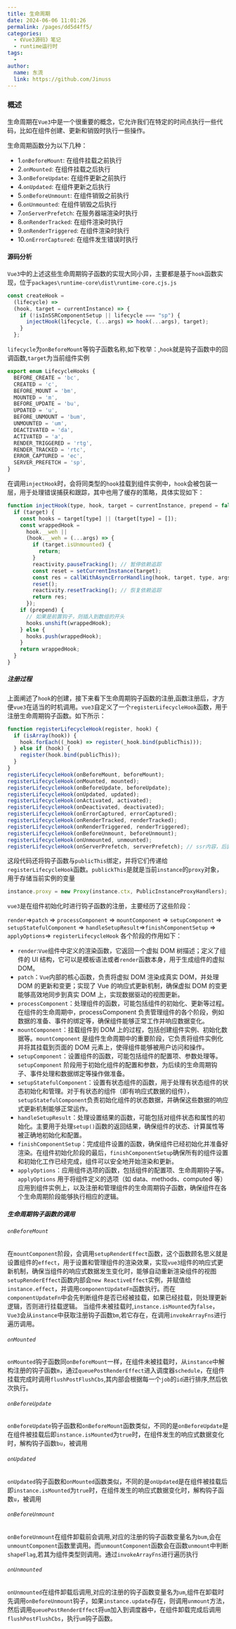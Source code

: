 ```yaml
---
title: 生命周期
date: 2024-06-06 11:01:26
permalink: /pages/dd5d4ff5/
categories:
  - 《Vue3源码》笔记
  - runtime运行时
tags:
  -
author:
  name: 东流
  link: https://github.com/Jinuss
---
```


### 概述

生命周期在`Vue3`中是一个很重要的概念，它允许我们在特定的时间点执行一些代码，比如在组件创建、更新和销毁时执行一些操作。

生命周期函数分为以下几种：

- 1.`onBeforeMount`: 在组件挂载之前执行
- 2.`onMounted`: 在组件挂载之后执行
- 3.`onBeforeUpdate`: 在组件更新之前执行
- 4.`onUpdated`: 在组件更新之后执行
- 5.`onBeforeUnmount`: 在组件销毁之前执行
- 6.`onUnmounted`: 在组件销毁之后执行
- 7.`onServerPrefetch`: 在服务器端渲染时执行
- 8.`onRenderTracked`: 在组件渲染时执行
- 9.`onRenderTriggered`: 在组件渲染时执行
- 10.`onErrorCaptured`: 在组件发生错误时执行

#### 源码分析

`Vue3`中的上述这些生命周期钩子函数的实现大同小异，主要都是基于`hook`函数实现，位于`packages\runtime-core\dist\runtime-core.cjs.js`

```js
const createHook =
  (lifecycle) =>
  (hook, target = currentInstance) => {
    if (!isInSSRComponentSetup || lifecycle === "sp") {
      injectHook(lifecycle, (...args) => hook(...args), target);
    }
  };
```

`lifecycle`为`onBeforeMount`等钩子函数名称,如下枚举：,`hook`就是钩子函数中的回调函数,`target`为当前组件实例

```js
export enum LifecycleHooks {
  BEFORE_CREATE = 'bc',
  CREATED = 'c',
  BEFORE_MOUNT = 'bm',
  MOUNTED = 'm',
  BEFORE_UPDATE = 'bu',
  UPDATED = 'u',
  BEFORE_UNMOUNT = 'bum',
  UNMOUNTED = 'um',
  DEACTIVATED = 'da',
  ACTIVATED = 'a',
  RENDER_TRIGGERED = 'rtg',
  RENDER_TRACKED = 'rtc',
  ERROR_CAPTURED = 'ec',
  SERVER_PREFETCH = 'sp',
}
```

在调用`injectHook`时，会将同类型的`hook`挂载到组件实例中，`hook`会被包装一层，用于处理错误捕获和跟踪，其中也用了缓存的策略，具体实现如下：

```js
function injectHook(type, hook, target = currentInstance, prepend = false) {
  if (target) {
    const hooks = target[type] || (target[type] = []);
    const wrappedHook =
      hook.__weh ||
      (hook.__weh = (...args) => {
        if (target.isUnmounted) {
          return;
        }
        reactivity.pauseTracking(); // 暂停依赖追踪
        const reset = setCurrentInstance(target);
        const res = callWithAsyncErrorHandling(hook, target, type, args);
        reset();
        reactivity.resetTracking(); // 恢复依赖追踪
        return res;
      });
    if (prepend) {
      // 如果是前置钩子，则插入到数组的开头
      hooks.unshift(wrappedHook);
    } else {
      hooks.push(wrappedHook);
    }
    return wrappedHook;
  }
}
```

##### 注册过程

上面阐述了`hook`的创建，接下来看下生命周期钩子函数的注册,函数注册后，才方便`vue3`在适当的时机调用。`vue3`自定义了一个`registerLifecycleHook`函数，用于注册生命周期钩子函数。如下所示：

```js
function registerLifecycleHook(register, hook) {
  if (isArray(hook)) {
    hook.forEach((_hook) => register(_hook.bind(publicThis)));
  } else if (hook) {
    register(hook.bind(publicThis));
  }
}
registerLifecycleHook(onBeforeMount, beforeMount);
registerLifecycleHook(onMounted, mounted);
registerLifecycleHook(onBeforeUpdate, beforeUpdate);
registerLifecycleHook(onUpdated, updated);
registerLifecycleHook(onActivated, activated);
registerLifecycleHook(onDeactivated, deactivated);
registerLifecycleHook(onErrorCaptured, errorCaptured);
registerLifecycleHook(onRenderTracked, renderTracked);
registerLifecycleHook(onRenderTriggered, renderTriggered);
registerLifecycleHook(onBeforeUnmount, beforeUnmount);
registerLifecycleHook(onUnmounted, unmounted);
registerLifecycleHook(onServerPrefetch, serverPrefetch); // ssr内容，后面不会讲
```

这段代码还将钩子函数与`publicThis`绑定，并将它们传递给`registerLifecycleHook`函数。`publickThis`是就是当前`instance`的`proxy`对象，用于存储当前实例的变量

```js
instance.proxy = new Proxy(instance.ctx, PublicInstanceProxyHandlers);
```

`vue3`是在组件初始化时进行钩子函数的注册，主要经历了这些阶段：

`render`=>`patch` => `processComponent` => `mountComponent` => `setupComponent` => `setupStatefulComponent` => `handleSetupResult`=>`finishComponentSetup` => `applyOptions`=> `registerLifecycleHook`
各个阶段的作用如下：

- `render`:`Vue`组件中定义的渲染函数，它返回一个虚拟 DOM 树描述；定义了组件的 UI 结构，它可以是模板语法或者`render`函数本身，用于生成组件的虚拟 DOM。
- `patch`：`Vue`内部的核心函数，负责将虚拟 DOM 渲染成真实 DOM，并处理 DOM 的更新和变更；实现了 Vue 的响应式更新机制，确保虚拟 DOM 的变更能够高效地同步到真实 DOM 上，实现数据驱动的视图更新。
- `processComponent`：处理组件的函数，可能包括组件的初始化、更新等过程。在组件的生命周期中，processComponent 负责管理组件的各个阶段，例如数据的准备、事件的绑定等，确保组件能够正常工作并响应数据变化。
- `mountComponent`：挂载组件到 DOM 上的过程，包括创建组件实例、初始化数据等。`mountComponent` 是组件生命周期中的重要阶段，它负责将组件实例化并将其挂载到页面的 DOM 元素上，使得组件能够被用户访问和操作。
- `setupComponent`：设置组件的函数，可能包括组件的配置项、参数处理等。`setupComponent` 阶段用于初始化组件的配置和参数，为后续的生命周期钩子、事件处理和数据绑定等操作做准备。
- `setupStatefulComponent`：设置有状态组件的函数，用于处理有状态组件的状态初始化和管理。对于有状态的组件（即有响应式数据的组件），`setupStatefulComponent`负责初始化组件的状态数据，并确保这些数据的响应式更新机制能够正常运作。
- `handleSetupResult`：处理设置结果的函数，可能包括对组件状态和属性的初始化。主要用于处理`setup()`函数的返回结果，确保组件的状态、计算属性等被正确地初始化和配置。
- `finishComponentSetup`：完成组件设置的函数，确保组件已经初始化并准备好渲染。在组件初始化阶段的最后，`finishComponentSetup`确保所有的组件设置和初始化工作已经完成，组件可以安全地开始渲染和更新。
- `applyOptions`：应用组件选项的函数，包括组件的配置项、生命周期钩子等。`applyOptions` 用于将组件定义的选项（如 data、methods、computed 等）应用到组件实例上，以及注册和管理组件的生命周期钩子函数，确保组件在各个生命周期阶段能够执行相应的逻辑。

##### 生命周期钩子函数的调用

###### `onBeforeMount`

在`mountComponent`阶段，会调用`setupRenderEffect`函数，这个函数顾名思义就是设置组件的`effect`，用于设置和管理组件的渲染效果，实现`vue3`组件的响应式更新机制，确保当组件的响应式数据发生变化时，能够自动重新渲染组件的视图
`setupRenderEffect`函数内部会`new ReactiveEffect`实例，并赋值给`instance.effect`，并调用`componentUpdateFn`函数执行。而在`componentUpdateFn`中会先判断组件是否已经被挂载，如果已经挂载，则处理更新逻辑，否则进行挂载逻辑。
当组件未被挂载时,`instance.isMounted`为`false`，`Vue3`会从`instance`中获取注册钩子函数`bm`,若它存在，在调用`invokeArrayFns`进行遍历调用。

###### `onMounted`

`onMounted`钩子函数同`onBeforeMount`一样，在组件未被挂载时，从`instance`中解构注册的钩子函数`m`，通过`queuePostRenderEffect`进入调度器`schedule`，在组件挂载完成时调用`flushPostFlushCbs`,其内部会根据每一个`job`的`id`进行排序,然后依次执行。

###### `onBeforeUpdate`

`onBeforeUpdate`钩子函数和`onBeforeMount`函数类似，不同的是`onBeforeUpdate`是在组件被挂载后即`instance.isMounted`为`true`时，在组件发生的响应式数据变化时，解构钩子函数`bu`，被调用

###### `onUpdated`

`onUpdated`钩子函数和`onMounted`函数类似，不同的是`onUpdated`是在组件被挂载后即`instance.isMounted`为`true`时，在组件发生的响应式数据变化时，解构钩子函数`u`，被调用

###### `onBeforeUnmount`

`onBeforeUnmount`在组件卸载前会调用,对应的注册的钩子函数变量名为`bum`,会在`unmountComponent`函数里调用。而`unmountComponent`函数会在函数`unmount`中判断`shapeFlag`,若其为组件类型则调用。通过`invokeArrayFns`进行遍历执行

###### `onUnmounted`
`onUnmounted`在组件卸载后调用,对应的注册的钩子函数变量名为`um`,组件在卸载时先调用`onBeforeUnmount`钩子，如果`instance.update`存在，则调用`unmount`方法，然后调用`queuePostRenderEffect`将`um`加入到调度器中，在组件卸载完成后调用`flushPostFlushCbs`，执行`um`钩子函数。

